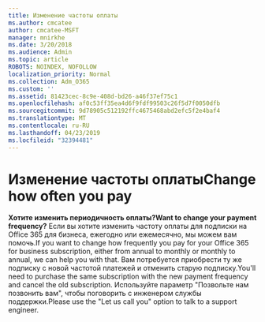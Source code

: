 ```yaml
---
title: Изменение частоты оплаты
ms.author: cmcatee
author: cmcatee-MSFT
manager: mnirkhe
ms.date: 3/20/2018
ms.audience: Admin
ms.topic: article
ROBOTS: NOINDEX, NOFOLLOW
localization_priority: Normal
ms.collection: Adm_O365
ms.custom: ''
ms.assetid: 81423cec-8c9e-408d-bd26-a46f37ef75c1
ms.openlocfilehash: af0c53ff35ea4d6f9fdf99503c26f5d7f0050dfb
ms.sourcegitcommit: 9d78905c512192ffc4675468abd2efc5f2e4baf4
ms.translationtype: MT
ms.contentlocale: ru-RU
ms.lasthandoff: 04/23/2019
ms.locfileid: "32394481"
---
```

# <a name="change-how-often-you-pay"></a><span data-ttu-id="d4270-102">Изменение частоты оплаты</span><span class="sxs-lookup"><span data-stu-id="d4270-102">Change how often you pay</span></span>

 <span data-ttu-id="d4270-103">**Хотите изменить периодичность оплаты?**</span><span class="sxs-lookup"><span data-stu-id="d4270-103">**Want to change your payment frequency?**</span></span> <span data-ttu-id="d4270-104">Если вы хотите изменить частоту оплаты для подписки на Office 365 для бизнеса, ежегодно или ежемесячно, мы можем вам помочь.</span><span class="sxs-lookup"><span data-stu-id="d4270-104">If you want to change how frequently you pay for your Office 365 for business subscription, either from annual to monthly or monthly to annual, we can help you with that.</span></span> <span data-ttu-id="d4270-105">Вам потребуется приобрести ту же подписку с новой частотой платежей и отменить старую подписку.</span><span class="sxs-lookup"><span data-stu-id="d4270-105">You'll need to purchase the same subscription with the new payment frequency and cancel the old subscription.</span></span> <span data-ttu-id="d4270-106">Используйте параметр "Позвольте нам позвонить вам", чтобы поговорить с инженером службы поддержки.</span><span class="sxs-lookup"><span data-stu-id="d4270-106">Please use the "Let us call you" option to talk to a support engineer.</span></span> 
  

